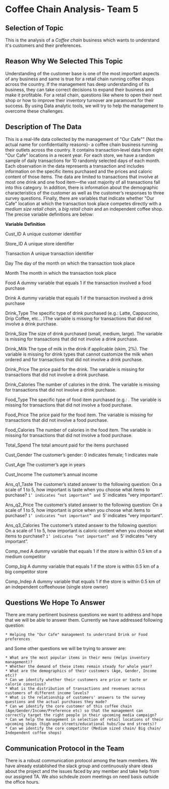 # **Coffee Chain Analysis- Team 5**

## **Selection of Topic**
This is the analysis of a *Coffee chain* business which wants to understand it's customers and their preferences.

## **Reason Why We Selected This Topic**

Understanding of the customer base is one of the most important aspects of any business and same is true for a retail chain running coffee shops across the country. If the management has deep understanding of its business, they can take correct decisions to expand their business and make it profitable. For a retail chain, questions like where to open their next shop or how to improve their inventory turnover are paramount for their success. By using Data analytic tools, we will try to help the management to overcome these challenges.

## **Description of The Data**

This is a real-life data collected by the management of "Our Cafe"" (Not the actual name for confidentiality reasons)- a  coffee chain business running their outlets across the country. It contains transaction‐level data from eight "Our Cafe" locations in a recent year. For each
store, we have a random sample of daily transactions for 10 randomly selected days of each month. Each
observation in the data represents a transaction and includes information on the specific items purchased
and the prices and caloric content of those items. The data are limited to transactions that involve at
most one drink and one food item—the vast majority of all transactions fall into this category. In addition,
there is information about the demographic characteristics of the customer as well as the customer’s
responses to three survey questions. Finally, there are variables that indicate whether "Our Cafe"
location at which the transaction took place competes directly with a *medium size retail chain*, a *big retail chain*
and an independent coffee shop. The precise variable definitions are below:

**Variable** 	    **Definition**

Cust_ID 	        A unique customer identifier

Store_ID 	        A unique store identifier

Transaction 	    A unique transaction identifier

Day 		        The day of the month on which the transaction took place

Month               The month in which the transaction took place

Food 		        A dummy variable that equals 1 if the transaction involved a food purchase

Drink 		        A dummy variable that equals 1 if the transaction involved a drink purchase

Drink_Type 	        The specific type of drink purchased (e.g.: Latte, Cappuccino, Drip Coffee, etc...                    )The variable is missing for transactions that did not involve a drink purchase.

Drink_Size 	        The size of drink purchased (small, medium, large). The variable is missing for
		            transactions that did not involve a drink purchase.

Drink_Milk 	        The type of milk in the drink if applicable (skim, 2%). The variable is missing for
                    drink types	that cannot customize the milk when ordered and for transactions
		            that did not involve a drink purchase.

Drink_Price 	    The price paid for the drink. The variable is missing for transactions that did not
		            involve a drink purchase.

Drink_Calories      The number of calories in the drink. The variable is missing for transactions that
		            did not involve a drink purchase.

Food_Type 	        The specific type of food item purchased (e.g.: . The variable is missing for
		            transactions that did not involve a food purchase.

Food_Price 	        The price paid for the food item. The variable is missing for transactions that did
		            not involve a food purchase.

Food_Calories 	    The number of calories in the food item. The variable is missing for transactions
		            that did not involve a food purchase.

Total_Spend 	    The total amount paid for the items purchased

Cust_Gender 	    The customer’s gender: 0 indicates female; 1 indicates male

Cust_Age 	        The customer’s age in years

Cust_Income 	    The customer’s annual income

Ans_q1_Taste 	    The customer’s stated answer to the following question: On a scale of 1 to 5,
		            how important is taste when you choose what items to purchase? `1’ indicates
		            “not important” and `5’ indicates “very important”.

Ans_q2_Price 	    The customer’s stated answer to the following question: On a scale of 1 to 5,
		            how important is price when you choose what items to purchase? `1’ indicates
		            “not important” and `5’ indicates “very important”.

Ans_q3_Calories     The customer’s stated answer to the following question: On a scale of 1 to 5,
		            how important is caloric content when you choose what items to purchase? `1’
		            indicates “not important” and `5’ indicates “very important”.

Comp_med 	        A dummy variable that equals 1 if the store is within 0.5 km of a medium competitor

Comp_big	        A dummy variable that equals 1 if the store is within 0.5 km of a big competitor
		            store

Comp_Indep 	        A dummy variable that equals 1 if the store is within 0.5 km of an independent
		            coffeehouse (single store owner)

## **Questions We Hope To Answer**

There are many pertinent business questions we want to address and hope that we will be able to answer them. Currently we have addressed following question:

	* Helping the "Our Cafe" management to understand Drink or Food preferences

and Some other questions we will be trying to answer are:

    * What are the most popular items in their menu (Helps inventory management)?
    * Whether the demand of these items remain steady for whole year?
    * What are the demographics of their customers (Age, Gender, Income etc)?
    * Can we identify whether their customers are price or taste or calorie conscious?
    * What is the distribution of transactions and revenues across customers of different income levels?
    * What is the relationship of customers' answers to the survey questions and the actual purchases they made?
    * Can we identify the core customer of this coffee chain (Age/Gender/Income/Preference etc) so that the management can correctly target the right people in their upcoming media campaign?
    * Can we help the management in selection of retail locations of their upcoming shops (high end streets/educational hubs/low end streets)?
    * Can we identify the core competitor (Medium sized chain/ Big chain/ Independent coffee shops)

## **Communication Protocol in the Team**

There is a robust communication protocol among the team members. We have already established the slack group and continuously share ideas about the project and the issues faced by any member and take help from our assigned TA. We also schdeule zoom meetings on need basis outside the office hours.
